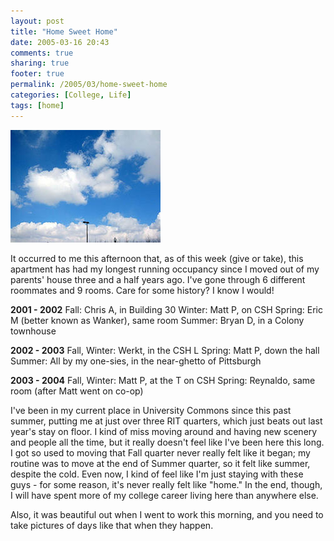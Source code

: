 ```yaml
---
layout: post
title: "Home Sweet Home"
date: 2005-03-16 20:43
comments: true
sharing: true
footer: true
permalink: /2005/03/home-sweet-home
categories: [College, Life]
tags: [home]
---
```

<div class="imgRight"><a href="http://www.flickr.com/photos/brockli/6696228/" title="Photo Sharing"><img src="/files/images/6696228_97e499a9a6_m.jpg" width="240" height="180" alt="March Sky, Redeux" /></a></div>

It occurred to me this afternoon that, as of this week (give or take), this apartment has had my longest running occupancy since I moved out of my parents' house three and a half years ago.  I've gone through 6 different roommates and 9 rooms.  Care for some history? I know I would!

<b>2001 - 2002</b>
Fall: Chris A, in Building 30
Winter: Matt P, on CSH
Spring: Eric M (better known as Wanker), same room
Summer: Bryan D, in a Colony townhouse

<b>2002 - 2003</b>
Fall, Winter: Werkt, in the CSH L
Spring: Matt P, down the hall
Summer: All by my one-sies, in the near-ghetto of Pittsburgh

<b>2003 - 2004</b>
Fall, Winter: Matt P, at the T on CSH
Spring: Reynaldo, same room (after Matt went on co-op)

I've been in my current place in University Commons since this past summer, putting me at just over three RIT quarters, which just beats out last year's stay on floor.  I kind of miss moving around and having new scenery and people all the time, but it really doesn't feel like I've been here this long.  I got so used to moving that Fall quarter never really felt like it began; my routine was to move at the end of Summer quarter, so it felt like summer, despite the cold.  Even now, I kind of feel like I'm just staying with these guys - for some reason, it's never really felt like "home."  In the end, though, I will have spent more of my college career living here than anywhere else.

Also, it was beautiful out when I went to work this morning, and you need to take pictures of days like that when they happen.
